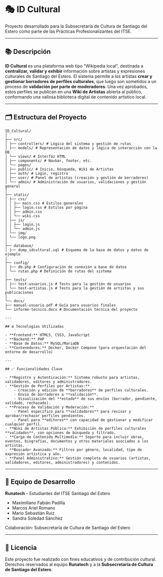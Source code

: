 # 🎭 ID Cultural

Proyecto desarrollado para la Subsecretaría de Cultura de Santiago del Estero como parte de las Prácticas Profesionalizantes del ITSE.

---

## 📚 Descripción

**ID Cultural** es una plataforma web tipo "Wikipedia local", destinada a **centralizar, validar y exhibir** información sobre artistas y expresiones culturales de Santiago del Estero. El sistema permite a los artistas **crear y gestionar borradores de perfiles culturales**, que luego son sometidos a un proceso de **validación por parte de moderadores**. Una vez aprobados, estos perfiles se publican en una **Wiki de Artistas** abierta al público, conformando una valiosa biblioteca digital de contenido artístico local.

---

## 🗂️ Estructura del Proyecto
```
ID_Cultural/
│
├── src/
│ ├── controllers/ # Lógica del sistema y gestión de rutas
│ ├── models/ # Representación de datos y lógica de interacción con la DB
│ └── views/ # Interfaz HTML
│ ├── components/ # Navbar, footer, etc.
│ └── pages/
│ ├── public/ # Inicio, búsqueda, Wiki de Artistas
│ ├── auth/ # Login, registro
│ ├── user/ # Panel de artistas (creación y gestión de borradores)
│ └── admin/ # Administración de usuarios, validaciones y gestión general
│
├── static/
│ ├── css/
│ │ ├── main.css # Estilos generales
│ │ ├── login.css # Estilos por página
│ │ ├── admin.css
│ │ └── wiki.css
│ ├── js/
│ │ ├── login.js
│ │ └── admin.js
│ └── img/
│ └── logo.png
│
├── database/
│ ├── dump_idcultural.sql # Esquema de la base de datos y datos de ejemplo
│
├── config/
│ ├── db.php # Configuración de conexión a base de datos
│ └── rutas.php # Definición de rutas del sistema
│
├── tests/
│ ├── test-usuarios.js # Tests para la gestión de usuarios
│ └── test-artistas.js # Tests para la gestión de artistas y sus publicaciones
│
└── docs/
├── manual-usuario.pdf # Guía para usuarios finales
└── informe-tecnico.docx # Documentación técnica del proyecto

---

## ⚙️ Tecnologías Utilizadas

- **Frontend:** HTML5, CSS3, JavaScript
- **Backend:** PHP
- **Base de Datos:** MySQL/MariaDB
- **Contenedores:** Docker, Docker Compose (para orquestación del entorno de desarrollo)

---

## ✅ Funcionalidades Clave

- **Registro y Autenticación:** Sistema robusto para artistas, validadores, editores y administradores.
- **Gestión de Perfiles por Artistas:**
    - Creación y edición de **borradores** de perfiles culturales.
    - Envío de borradores a **validación**.
    - Visualización del **estado** de sus envíos (borrador, pendiente, validado, rechazado).
- **Proceso de Validación y Moderación:**
    - Panel específico para **validadores** para revisar y aprobar/rechazar perfiles pendientes.
    - Panel para **editores** con capacidad de gestionar y modificar cualquier perfil.
- **Wiki de Artistas Pública:** Exhibición de perfiles culturales **validados**, con opciones de búsqueda y filtrado.
- **Carga de Contenido Multimedia:** Soporte para incluir obras, eventos, biografías, documentos y otros materiales asociados a los artistas.
- **Buscador Avanzado:** Filtros por género, localidad, tipo de expresión artística y año.
- **Panel Administrativo:** Gestión completa de usuarios (artistas, validadores, editores, administradores) y contenidos.
```
---

## 👥 Equipo de Desarrollo

**Runatech** – Estudiantes del ITSE Santiago del Estero

- Maximiliano Fabián Padilla
- Marcos Ariel Romano
- Mario Sebastián Ruiz
- Sandra Soledad Sánchez

Colaboración: Subsecretaría de Cultura de Santiago del Estero

---

## 📄 Licencia

Este proyecto fue realizado con fines educativos y de contribución cultural. Derechos reservados al equipo **Runatech** y a la **Subsecretaría de Cultura de Santiago del Estero**.
